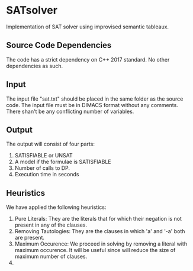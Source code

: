 # SATsolver
Implementation of SAT solver using improvised semantic tableaux.

Source Code Dependencies
------------------------
The code has a strict dependency on C++ 2017 standard. No other dependencies as such.

Input
------
The input file "sat.txt" should be placed in the same folder as the source code. The input file must be in DIMACS format without any comments. There shan't be any conflicting number of variables.

Output
-------
The output will consist of four parts:
1. SATISFIABLE or UNSAT
2. A model if the formulae is SATISFIABLE
3. Number of calls to DP.
4. Execution time in seconds

Heuristics 
-------
We have applied the following heuristics:
1. Pure Literals: They are the literals that for which their negation is not present in any of the clauses.
2. Removing Tautologies: They are the clauses in which 'a' and '-a' both are present.
3. Maximum Occurence: We proceed in solving by removing a literal with maximum occurence. It will be useful since will reduce the size of maximum number of clauses.
4.
